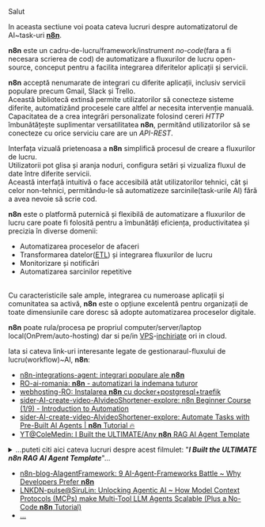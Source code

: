 Salut

In aceasta sectiune voi poata cateva lucruri despre automatizatorul de AI~task-uri [**n8n**](https://n8n.io/?ps_partner_key=ZWFiZDIyYjkwZTFl&ps_xid=gqAcG3dsMnmZnm&gsxid=gqAcG3dsMnmZnm&gspk=ZWFiZDIyYjkwZTFl&gad_source=1).

**n8n** este un cadru-de-lucru/framework/instrument *no-code*(fara a fi necesara scrierea de cod) de automatizare a fluxurilor de lucru open-source, conceput pentru a facilita integrarea diferitelor aplicații și servicii.

**n8n** acceptă nenumarate de integrari cu diferite aplicații, inclusiv servicii populare precum Gmail, Slack și Trello. 
<br/>Această bibliotecă extinsă permite utilizatorilor să conecteze sisteme diferite, automatizând procesele care altfel ar necesita intervenție manuală. 
<br/>Capacitatea de a crea integrări personalizate folosind cereri *HTTP* îmbunătățește suplimentar versatilitatea **n8n**, permitând utilizatorilor să se conecteze cu orice serviciu care are un *API-REST*.

Interfața vizuală prietenoasa a **n8n** simplifică procesul de creare a fluxurilor de lucru. 
<br/>Utilizatorii pot glisa și aranja noduri, configura setări și vizualiza fluxul de date între diferite servicii. 
<br/>Această interfață intuitivă o face accesibilă atât utilizatorilor tehnici, cât și celor non-tehnici, permitându-le să automatizeze sarcinile(task-urile AI) fără a avea nevoie să scrie cod.


**n8n** este o platformă puternică și flexibilă de automatizare a fluxurilor de lucru care poate fi folosită pentru a îmbunătăți eficiența, productivitatea și precizia în diverse domenii:

 - Automatizarea proceselor de afaceri
 - Transformarea datelor([ETL](https://ai-romania.ro/n8n-automatizari-la-indemana-tuturor/)) și integrarea fluxurilor de lucru
 - Monitorizare și notificări
 - Automatizarea sarcinilor repetitive
   
<br/>Cu caracteristicile sale ample, integrarea cu numeroase aplicații și comunitatea sa activă, **n8n** este o opțiune excelentă pentru organizații de toate dimensiunile care doresc să adopte automatizarea proceselor digitale.

**n8n** poate rula/procesa pe propriul computer/server/laptop local(OnPrem/auto-hosting) dar si pe/in [VPS](https://www.youstable.com/ro/g%C4%83zduire-VPS-N8N)-[inchiriate](https://www.hostinger.com/ro/vps/n8n-hosting) ori in cloud.

Iata si cateva link-uri interesante legate de gestionaraul-fluxului de lucru(workflow)~AI, **n8n**:

 - [n8n-integrations-agent: integrari populare ale **n8n**](https://n8n.io/integrations/agent/)
 - [RO-ai-romania: **n8n** - automatizari la indemana tuturor](https://ai-romania.ro/n8n-automatizari-la-indemana-tuturor/)
 - [webhosting-RO: Instalarea **n8n** cu docker+postgresql+traefik](https://webhosting.de/ro/instalarea-n8n-cu-docker-postgresql-si-traefik/)
 - [sider-AI-create-video-AIvideoShortener-explore: n8n Beginner Course (1/9) - Introduction to Automation](https://sider.ai/ro/create/video/ai-video-shortener/explore/e8940b03-2f25-49dc-807f-ee60e05c828f)
 - [sider-AI-create-video-AIvideoShortener-explore: Automate Tasks with Pre-Built AI Agents | **n8n** Tutorial 🔥](https://sider.ai/ro/create/video/ai-video-shortener/explore/3ac982a1-a2f3-45fc-9e97-5b40b023b2fa)
 - [YT@ColeMedin: I Built the ULTIMATE/Any **n8n** RAG AI Agent Template](https://www.youtube.com/watch?v=mQt1hOjBH9o&ab_channel=ColeMedin)
<details>
 <summary>...puteti citi aici cateva lucruri despre acest filmulet: "<b><i>I Built the ULTIMATE <b>n8n</b> RAG AI Agent Template</i></b>"... </summary>
<br/>
<hr/>
<pre>

***RAG*** (Retrieval Augmented Generation - Generare Augmentată/Intarita de Recuperare) este cel mai popular instrument care oferă 
agenților de inteligență artificială(AI) acces la baza de cunoștințe, astfel încât poate fi un expert în domeniu pentru 
documentele dumneavoastră. 
De asemenea, este foarte ușor de implementat în instrumente fără cod, cum ar fi <b>n8n</b>, deoarece este atât de larg 
adoptat și suportat. 
Cu toate acestea, vine cu o parte considerabilă a deficiențelor sale, deoarece ***RAG***:
 - Nu pot analiza bine tabelele - nu am capacitatea de a calcula medii, sume sau tendințe
 - Ratează „imaginea de ansamblu” deoarece documentele sunt împărțite în bucăți mai mici
 - Dificultăți în conectarea informațiilor între documente și secțiuni
 - Nu se poate comuta dinamic între căutarea documentelor și analiza datelor

<i>Cum rezolvi toate aceste limitări?</i> 

Răspunsul este cu ***Agentic-RAG*** și îți arăt exact cum să implementezi acest lucru cu <b>n8n</b> în acest videoclip, 
cu un șablon pe care îl poți descărca și utiliza chiar acum ([linkul](https://github.com/coleam00/ottomator-agents/tree/main/n8n-agentic-rag-agent) de mai jos). 

***Agentic-RAG*** oferă agenților AI posibilitatea ...:
 - ... de a raționa mai mult despre modul în care explorează baza de cunoștințe,
 - ... de a-și îmbunătăți singuri căutările ***RAG*** și
 - ... de a alege între diferite instrumente pe baza întrebării utilizatorului.
   
Când este întrebat despre tendințele dintr-o foaie de calcul, folosește SQL pentru a calcula răspunsuri precise. 
Când este nevoie de context dintr-un document întreg, caută textul complet în loc de o căutare ***RAG***. 
***Agentic-RAG*** comută inteligent între aceste abordări. 

Acest lucru(***Agentic-RAG***) îți oferă:

 - Calcule precise pentru date numerice
 - Contextul complet al documentului atunci când este necesar
 - Informații conectate asupra tuturor informațiilor dvs.
 - Comutare dinamică între căutare și analiză

*Nota:* 
 - mai puteti citi si ... [dailyDoseOfDS-blog: MCP-powered Agentic RAG](https://blog.dailydoseofds.com/p/mcp-powered-agentic-rag)!
Un ***RAG-Agentic/Agentic-RAG***(pythonic) bazat pe **MCP**(client=*Cursor*, server=*FastMCP*) care caută într-o bază de date vectorială(*Qdrant*)
și apelează la căutarea pe web(*Bright-Data* pentru a extrage informații web la scară largă), dacă este necesar.
Protocolul de context al modelului (MCP) este un standard deschis introdus de Anthropic la sfârșitul anului 2024 pentru a standardiza modul în care 
aplicațiile oferă context modelelor lingvistice mari (LLM).
MCP permite modelelor de inteligență artificială (LLM-uri precum OpenAI, Claude etc.) să interacționeze perfect cu diverse surse de date și 
instrumente (cum ar fi Figma, Gmail, Slack ...vDB-urilor gen *Qdrant*, crawler-urilor-web ex *Braight-Data*...etc.), simplificând integrările
(interogarile...) și sporind capacitățile agenților de inteligență artificială(AI).
 - [analyticSvidhya-blog-2025-01-AgenticRAGSystemArchitectures: Top 7 Agentic-RAG System to Build AI-Agents](https://www.analyticsvidhya.com/blog/2025/01/agentic-rag-system-architectures/)
</pre>
<hr/>
</details>

 - [n8n-blog-AIagentFramework: 9 AI-Agent-Frameworks Battle ~ Why Developers Prefer **n8n**](https://blog.n8n.io/ai-agent-frameworks/)
 - [LNKDN-pulse@SiruLin: Unlocking Agentic AI ~ How Model Context Protocols (MCPs) make Multi-Tool LLM Agents Scalable (Plus a No-Code **n8n** Tutorial)](https://www.linkedin.com/pulse/unlocking-agentic-ai-how-model-context-protocols-mcps-siru-lin-nvkgc/)
 - [...](https://www.google.com/search?q=n8n&sca_esv=57b167c83bb1e9fa&rlz=1C1CHBF_enRO1132RO1132&sxsrf=AE3TifO2r1Lqg1kNj62xrL-cqOuQw-Kmjw:1749819884261&tbas=0&source=lnt&sa=X&ved=2ahUKEwj-gP2Eu-6NAxXpSvEDHci7JKA4PBCnBXoECAQQBg&biw=1920&bih=911&dpr=1)
